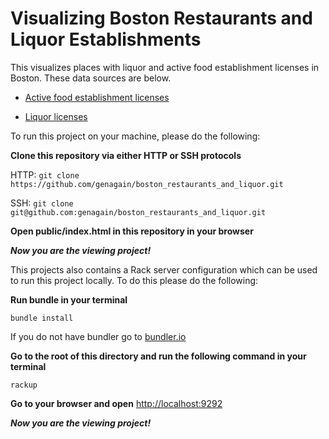 # Visualizing Boston Restaurants and Liquor Establishments

This visualizes places with liquor and active food establishment licenses in Boston. These data sources are below. 

* [Active food establishment licenses](https://data.cityofboston.gov/Permitting/Active-Food-Establishment-Licenses/gb6y-34cq)

* [Liquor licenses](https://data.cityofboston.gov/dataset/Liquor-Licenses/hda6-fnsh)

To run this project on your machine, please do the following:

**Clone this repository via either HTTP or SSH protocols**

HTTP:
```git clone https://github.com/genagain/boston_restaurants_and_liquor.git```

SSH:
```git clone git@github.com:genagain/boston_restaurants_and_liquor.git```

**Open public/index.html in this repository in your browser**

***Now you are the viewing project!***

This projects also contains a Rack server configuration which can be used to run this project locally. To do this please do the following:

**Run bundle in your terminal**

```bundle install```

If you do not have bundler go to [bundler.io](http://bundler.io/)

**Go to the root of this directory and run the following command in your terminal**

`rackup`

**Go to your browser and open** [http://localhost:9292](http://localhost:9292)

***Now you are the viewing project!***

